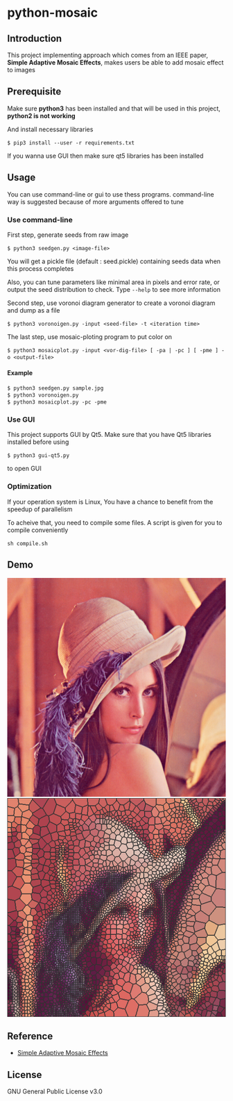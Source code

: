 # python-mosaic

## Introduction

This project implementing approach which comes from an IEEE paper, **Simple Adaptive Mosaic Effects**, makes users be able to add mosaic effect to images  

## Prerequisite

Make sure  **python3** has been installed and that will be used in this project, **python2 is not working**

And install necessary libraries

```
$ pip3 install --user -r requirements.txt
```

If you wanna use GUI then make sure qt5
libraries has been installed

## Usage

You can use command-line or gui to use thess programs. command-line way is suggested because of more arguments offered to tune

### Use command-line

First step, generate seeds from raw image

```
$ python3 seedgen.py <image-file>
```

You will get a pickle file (default : seed.pickle) containing seeds data when this process completes

Also, you can  tune parameters like minimal area in pixels and error rate, or output the seed distribution to check. Type `--help` to see more information

Second step, use voronoi diagram generator to create a voronoi diagram and dump as a file

```
$ python3 voronoigen.py -input <seed-file> -t <iteration time>
```

The last step, use mosaic-ploting program to put color
on 

```
$ python3 mosaicplot.py -input <vor-dig-file> [ -pa | -pc ] [ -pme ] -o <output-file>
```

#### Example

```
$ python3 seedgen.py sample.jpg
$ python3 voronoigen.py
$ python3 mosaicplot.py -pc -pme
```

### Use GUI

This project supports GUI by Qt5. Make sure that you have Qt5 libraries installed
before using 

```
$ python3 gui-qt5.py
```

to open GUI

### Optimization

If your operation system is Linux, You have a chance to benefit from the
speedup of parallelism

To acheive that, you need to compile
some files. A script is given for you to compile conveniently 

```
sh compile.sh
```

## Demo

![Lenna.png](demo/Lenna.png)
![Lenna-mosaic.png](demo/Lenna-mosaic.png)

## Reference

- [Simple Adaptive Mosaic Effects](http://ieeexplore.ieee.org/document/1599119/)

## License

GNU General Public License v3.0